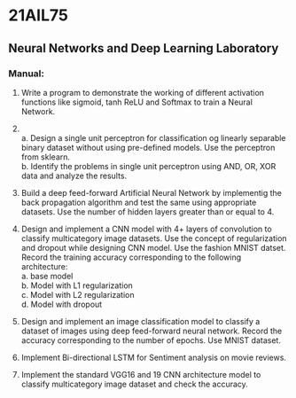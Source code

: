 # 21AIL75 
## Neural Networks and Deep Learning Laboratory

### Manual:
1. Write a program to demonstrate the working of different activation functions like sigmoid, tanh ReLU and Softmax to train a Neural Network.

2. <br />
    a. Design a single unit perceptron for classification og linearly separable binary dataset without using pre-defined models. Use the perceptron from sklearn. <br />
    b. Identify the problems in single unit perceptron using AND, OR, XOR data and analyze the results.

3. Build a deep feed-forward Artificial Neural Network by implementig the back propagation algorithm and test the same using appropriate datasets. Use the number of hidden layers greater than or equal to 4.

4. Design and implement a CNN model with 4+ layers of convolution to classify multicategory image datasets. Use the concept of regularization and dropout while designing CNN model. Use the fashion MNIST datset. Record the training accuracy corresponding to the following architecture:<br />
    a. base model <br />
    b. Model with L1 regularization <br />
    c. Model with L2 regularization <br />
    d. Model with dropout <br />

5. Design and implement an image classification model to classify a dataset of images using deep feed-forward neural network. Record the accuracy corresponding to the number of epochs. Use MNIST dataset.

6. Implement Bi-directional LSTM for Sentiment analysis on movie reviews. 

7. Implement the standard VGG16 and 19 CNN architecture model to classify multicategory image dataset and check the accuracy.
